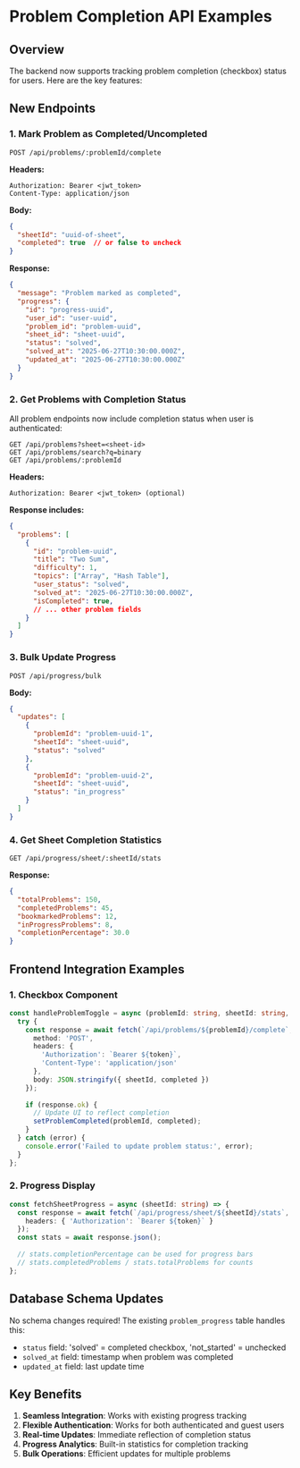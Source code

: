 # Problem Completion API Examples

## Overview
The backend now supports tracking problem completion (checkbox) status for users. Here are the key features:

## New Endpoints

### 1. Mark Problem as Completed/Uncompleted
```
POST /api/problems/:problemId/complete
```

**Headers:**
```
Authorization: Bearer <jwt_token>
Content-Type: application/json
```

**Body:**
```json
{
  "sheetId": "uuid-of-sheet",
  "completed": true  // or false to uncheck
}
```

**Response:**
```json
{
  "message": "Problem marked as completed",
  "progress": {
    "id": "progress-uuid",
    "user_id": "user-uuid",
    "problem_id": "problem-uuid",
    "sheet_id": "sheet-uuid",
    "status": "solved",
    "solved_at": "2025-06-27T10:30:00.000Z",
    "updated_at": "2025-06-27T10:30:00.000Z"
  }
}
```

### 2. Get Problems with Completion Status
All problem endpoints now include completion status when user is authenticated:

```
GET /api/problems?sheet=<sheet-id>
GET /api/problems/search?q=binary
GET /api/problems/:problemId
```

**Headers:**
```
Authorization: Bearer <jwt_token> (optional)
```

**Response includes:**
```json
{
  "problems": [
    {
      "id": "problem-uuid",
      "title": "Two Sum",
      "difficulty": 1,
      "topics": ["Array", "Hash Table"],
      "user_status": "solved",
      "solved_at": "2025-06-27T10:30:00.000Z",
      "isCompleted": true,
      // ... other problem fields
    }
  ]
}
```

### 3. Bulk Update Progress
```
POST /api/progress/bulk
```

**Body:**
```json
{
  "updates": [
    {
      "problemId": "problem-uuid-1",
      "sheetId": "sheet-uuid",
      "status": "solved"
    },
    {
      "problemId": "problem-uuid-2", 
      "sheetId": "sheet-uuid",
      "status": "in_progress"
    }
  ]
}
```

### 4. Get Sheet Completion Statistics
```
GET /api/progress/sheet/:sheetId/stats
```

**Response:**
```json
{
  "totalProblems": 150,
  "completedProblems": 45,
  "bookmarkedProblems": 12,
  "inProgressProblems": 8,
  "completionPercentage": 30.0
}
```

## Frontend Integration Examples

### 1. Checkbox Component
```typescript
const handleProblemToggle = async (problemId: string, sheetId: string, completed: boolean) => {
  try {
    const response = await fetch(`/api/problems/${problemId}/complete`, {
      method: 'POST',
      headers: {
        'Authorization': `Bearer ${token}`,
        'Content-Type': 'application/json'
      },
      body: JSON.stringify({ sheetId, completed })
    });
    
    if (response.ok) {
      // Update UI to reflect completion
      setProblemCompleted(problemId, completed);
    }
  } catch (error) {
    console.error('Failed to update problem status:', error);
  }
};
```

### 2. Progress Display
```typescript
const fetchSheetProgress = async (sheetId: string) => {
  const response = await fetch(`/api/progress/sheet/${sheetId}/stats`, {
    headers: { 'Authorization': `Bearer ${token}` }
  });
  const stats = await response.json();
  
  // stats.completionPercentage can be used for progress bars
  // stats.completedProblems / stats.totalProblems for counts
};
```

## Database Schema Updates

No schema changes required! The existing `problem_progress` table handles this:

- `status` field: 'solved' = completed checkbox, 'not_started' = unchecked
- `solved_at` field: timestamp when problem was completed
- `updated_at` field: last update time

## Key Benefits

1. **Seamless Integration**: Works with existing progress tracking
2. **Flexible Authentication**: Works for both authenticated and guest users
3. **Real-time Updates**: Immediate reflection of completion status
4. **Progress Analytics**: Built-in statistics for completion tracking
5. **Bulk Operations**: Efficient updates for multiple problems
